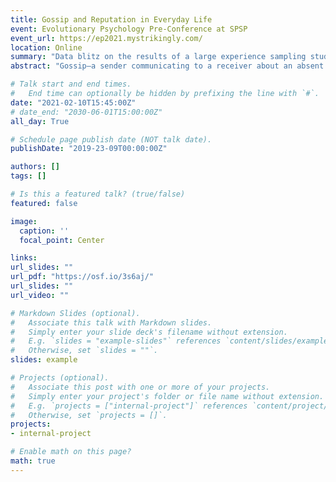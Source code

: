 ```yaml
---
title: Gossip and Reputation in Everyday Life
event: Evolutionary Psychology Pre-Conference at SPSP
event_url: https://ep2021.mystrikingly.com/
location: Online
summary: "Data blitz on the results of a large experience sampling study showing people in daily life gossip in ways that support indirect reciprocity and partner selection."
abstract: "Gossip—a sender communicating to a receiver about an absent third party—is hypothesized to impact reputation formation, partner selection, and cooperation. Lab experiments have found that people gossip about others’ cooperativeness and that they use gossip to condition their cooperation. Here, we move beyond the lab and test several predictions from theories of indirect reciprocity and reputation-based partner selection about the content of gossip in daily life and how people use it to update the reputation of others in their social network. In a Dutch community sample (N = 309), we sampled daily events in which people either sent or received gossip about a target over 10 days (k = 5,154). Gossip senders frequently shared information about a target’s cooperativeness and did so in ways that minimize potential retaliation from targets. Receivers overwhelmingly believed gossip to be true and updated their evaluation of targets based on gossip. In turn, a positive shift in a target’s evaluation led to higher intentions to help them in future interactions, along with lower intentions to avoid them in the future. Thus, gossip is used in daily life to efficiently impact and update reputations in a way that enables partner selection and indirect reciprocity."

# Talk start and end times.
#   End time can optionally be hidden by prefixing the line with `#`.
date: "2021-02-10T15:45:00Z"
# date_end: "2030-06-01T15:00:00Z"
all_day: True

# Schedule page publish date (NOT talk date).
publishDate: "2019-23-09T00:00:00Z"

authors: []
tags: []

# Is this a featured talk? (true/false)
featured: false

image:
  caption: ''
  focal_point: Center

links:
url_slides: ""
url_pdf: "https://osf.io/3s6aj/"
url_slides: ""
url_video: ""

# Markdown Slides (optional).
#   Associate this talk with Markdown slides.
#   Simply enter your slide deck's filename without extension.
#   E.g. `slides = "example-slides"` references `content/slides/example-slides.md`.
#   Otherwise, set `slides = ""`.
slides: example

# Projects (optional).
#   Associate this post with one or more of your projects.
#   Simply enter your project's folder or file name without extension.
#   E.g. `projects = ["internal-project"]` references `content/project/deep-learning/index.md`.
#   Otherwise, set `projects = []`.
projects:
- internal-project

# Enable math on this page?
math: true
---
```

